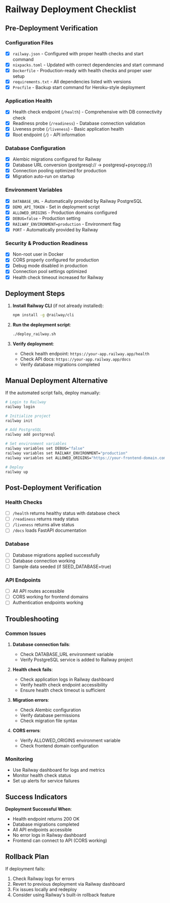 # Railway Deployment Checklist

## Pre-Deployment Verification

### Configuration Files
- [x] `railway.json` - Configured with proper health checks and start command
- [x] `nixpacks.toml` - Updated with correct dependencies and start command
- [x] `Dockerfile` - Production-ready with health checks and proper user setup
- [x] `requirements.txt` - All dependencies listed with versions
- [x] `Procfile` - Backup start command for Heroku-style deployment

### Application Health
- [x] Health check endpoint (`/health`) - Comprehensive with DB connectivity check
- [x] Readiness probe (`/readiness`) - Database connection validation
- [x] Liveness probe (`/liveness`) - Basic application health
- [x] Root endpoint (`/`) - API information

### Database Configuration
- [x] Alembic migrations configured for Railway
- [x] Database URL conversion (postgresql:// → postgresql+psycopg://)
- [x] Connection pooling optimized for production
- [x] Migration auto-run on startup

### Environment Variables
- [x] `DATABASE_URL` - Automatically provided by Railway PostgreSQL
- [x] `DEMO_API_TOKEN` - Set in deployment script
- [x] `ALLOWED_ORIGINS` - Production domains configured
- [x] `DEBUG=false` - Production setting
- [x] `RAILWAY_ENVIRONMENT=production` - Environment flag
- [x] `PORT` - Automatically provided by Railway

### Security & Production Readiness
- [x] Non-root user in Docker
- [x] CORS properly configured for production
- [x] Debug mode disabled in production
- [x] Connection pool settings optimized
- [x] Health check timeout increased for Railway

## Deployment Steps

1. **Install Railway CLI** (if not already installed):
   ```bash
   npm install -g @railway/cli
   ```

2. **Run the deployment script**:
   ```bash
   ./deploy_railway.sh
   ```

3. **Verify deployment**:
   - Check health endpoint: `https://your-app.railway.app/health`
   - Check API docs: `https://your-app.railway.app/docs`
   - Verify database migrations completed

## Manual Deployment Alternative

If the automated script fails, deploy manually:

```bash
# Login to Railway
railway login

# Initialize project
railway init

# Add PostgreSQL
railway add postgresql

# Set environment variables
railway variables set DEBUG="false"
railway variables set RAILWAY_ENVIRONMENT="production"
railway variables set ALLOWED_ORIGINS="https://your-frontend-domain.com"

# Deploy
railway up
```

## Post-Deployment Verification

### Health Checks
- [ ] `/health` returns healthy status with database check
- [ ] `/readiness` returns ready status
- [ ] `/liveness` returns alive status
- [ ] `/docs` loads FastAPI documentation

### Database
- [ ] Database migrations applied successfully
- [ ] Database connection working
- [ ] Sample data seeded (if SEED_DATABASE=true)

### API Endpoints
- [ ] All API routes accessible
- [ ] CORS working for frontend domains
- [ ] Authentication endpoints working

## Troubleshooting

### Common Issues

1. **Database connection fails**:
   - Check DATABASE_URL environment variable
   - Verify PostgreSQL service is added to Railway project

2. **Health check fails**:
   - Check application logs in Railway dashboard
   - Verify health check endpoint accessibility
   - Ensure health check timeout is sufficient

3. **Migration errors**:
   - Check Alembic configuration
   - Verify database permissions
   - Check migration file syntax

4. **CORS errors**:
   - Verify ALLOWED_ORIGINS environment variable
   - Check frontend domain configuration

### Monitoring
- Use Railway dashboard for logs and metrics
- Monitor health check status
- Set up alerts for service failures

## Success Indicators

**Deployment Successful When**:
- Health endpoint returns 200 OK
- Database migrations completed
- All API endpoints accessible
- No error logs in Railway dashboard
- Frontend can connect to API (CORS working)

## Rollback Plan

If deployment fails:
1. Check Railway logs for errors
2. Revert to previous deployment via Railway dashboard
3. Fix issues locally and redeploy
4. Consider using Railway's built-in rollback feature
